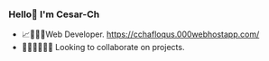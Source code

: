 ### Hello👋 I'm Cesar-Ch
- 📈🧑‍💻🌱Web Developer.  https://cchafloqus.000webhostapp.com/
- 👩‍💻🧑‍💻👨‍💻 Looking to collaborate on projects.





<!---
CesarWP/CesarWP is a ✨ special ✨ repository because its `README.md` (this file) appears on your GitHub profile.
You can click the Preview link to take a look at your changes.
--->
